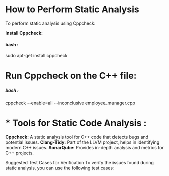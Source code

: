 # How to Perform Static Analysis

To perform static analysis using Cppcheck:

**Install Cppcheck:**

#### bash : 

sudo apt-get install cppcheck

# Run Cppcheck on the C++ file:

##### bash : 

cppcheck --enable=all --inconclusive employee_manager.cpp


# * Tools for Static Code Analysis : 

**Cppcheck:** A static analysis tool for C++ code that detects bugs and potential issues.
**Clang-Tidy:** Part of the LLVM project, helps in identifying modern C++ issues.
**SonarQube:** Provides in-depth analysis and metrics for C++ projects.



Suggested Test Cases for Verification
To verify the issues found during static analysis, you can use the following test cases:

